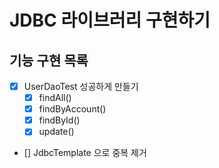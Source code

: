 # JDBC 라이브러리 구현하기

## 기능 구현 목록
- [x] UserDaoTest 성공하게 만들기
  - [x] findAll()
  - [x] findByAccount()
  - [x] findById()
  - [x] update()
- [] JdbcTemplate 으로 중복 제거
